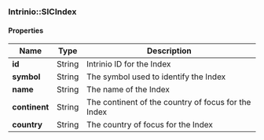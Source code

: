 

[//]: # (CLASS:Intrinio::SICIndex)

[//]: # (KIND:object)

### Intrinio::SICIndex

#### Properties

[//]: # (START_DEFINITION)

Name | Type | Description
------------ | ------------- | -------------
**id** | String | Intrinio ID for the Index &nbsp;
**symbol** | String | The symbol used to identify the Index &nbsp;
**name** | String | The name of the Index &nbsp;
**continent** | String | The continent of the country of focus for the Index &nbsp;
**country** | String | The country of focus for the Index &nbsp;

[//]: # (END_DEFINITION)



